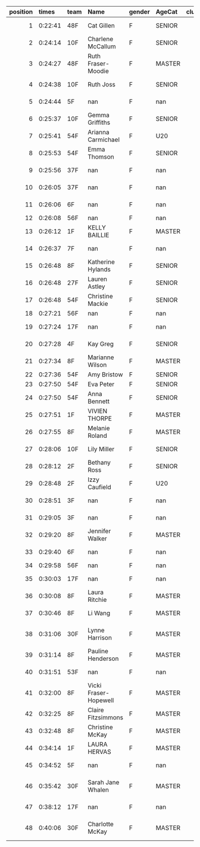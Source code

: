 |   position | times   | team   | Name                  | gender   | AgeCat   |   clubnumber | Club name                  | Website                                    |   finishPosition |
|-----------:|:--------|:-------|:----------------------|:---------|:---------|-------------:|:---------------------------|:-------------------------------------------|-----------------:|
|          1 | 0:22:41 | 48F    | Cat Gillen            | F        | SENIOR   |           48 | Springburn Harriers        | https://www.springburnharriers.co.uk/      |               34 |
|          2 | 0:24:14 | 10F    | Charlene McCallum     | F        | SENIOR   |           10 | Shettleston Harriers       | http://shettlestonharriers.org.uk/         |               48 |
|          3 | 0:24:27 | 48F    | Ruth Fraser-Moodie    | F        | MASTER   |           48 | Springburn Harriers        | https://www.springburnharriers.co.uk/      |               54 |
|          4 | 0:24:38 | 10F    | Ruth Joss             | F        | SENIOR   |           10 | Shettleston Harriers       | http://shettlestonharriers.org.uk/         |               57 |
|          5 | 0:24:44 | 5F     | nan                   | F        | nan      |            5 | Westerlands CCC            | https://westerlandsccc.co.uk/              |               61 |
|          6 | 0:25:37 | 10F    | Gemma Griffiths       | F        | SENIOR   |           10 | Shettleston Harriers       | http://shettlestonharriers.org.uk/         |               70 |
|          7 | 0:25:41 | 54F    | Arianna Carmichael    | F        | U20      |           54 | VP-Glasgow                 | https://www.vp-glasgow.com                 |               71 |
|          8 | 0:25:53 | 54F    | Emma Thomson          | F        | SENIOR   |           54 | VP-Glasgow                 | https://www.vp-glasgow.com                 |               75 |
|          9 | 0:25:56 | 37F    | nan                   | F        | nan      |           37 | Law & District AAC         | http://www.lawaac.co.uk/                   |               76 |
|         10 | 0:26:05 | 37F    | nan                   | F        | nan      |           37 | Law & District AAC         | http://www.lawaac.co.uk/                   |               78 |
|         11 | 0:26:06 | 6F     | nan                   | F        | nan      |            6 | Cambuslang Harriers        | https://cambuslangharriers.org/            |               80 |
|         12 | 0:26:08 | 56F    | nan                   | F        | nan      |           56 | West End RR                | https://www.westendroadrunners.co.uk/      |               81 |
|         13 | 0:26:12 | 1F     | KELLY BAILLIE         | F        | MASTER   |            1 | East Kilbride AC           | http://www.ekac.org.uk/                    |               83 |
|         14 | 0:26:37 | 7F     | nan                   | F        | nan      |            7 | Giffnock North AC          | https://www.giffnocknorth.co.uk/           |               85 |
|         15 | 0:26:48 | 8F     | Katherine Hylands     | F        | SENIOR   |            8 | Bellahouston Harriers      | http://www.bellahoustonharriers.co.uk/     |               87 |
|         16 | 0:26:48 | 27F    | Lauren Astley         | F        | SENIOR   |           27 | Glasgow FrontRunners       | https://www.glasgowfrontrunners.org/       |               90 |
|         17 | 0:26:48 | 54F    | Christine Mackie      | F        | SENIOR   |           54 | VP-Glasgow                 | https://www.vp-glasgow.com                 |               92 |
|         18 | 0:27:21 | 56F    | nan                   | F        | nan      |           56 | West End RR                | https://www.westendroadrunners.co.uk/      |               95 |
|         19 | 0:27:24 | 17F    | nan                   | F        | nan      |           17 | Calderglen Harriers        | http://www.calderglenharriers.org.uk/      |               96 |
|         20 | 0:27:28 | 4F     | Kay Greg              | F        | SENIOR   |            4 | Inverclyde AC              | https://www.inverclydeac.org/              |               98 |
|         21 | 0:27:34 | 8F     | Marianne Wilson       | F        | MASTER   |            8 | Bellahouston Harriers      | http://www.bellahoustonharriers.co.uk/     |              100 |
|         22 | 0:27:36 | 54F    | Amy Bristow           | F        | SENIOR   |           54 | VP-Glasgow                 | https://www.vp-glasgow.com                 |              102 |
|         23 | 0:27:50 | 54F    | Eva Peter             | F        | SENIOR   |           54 | VP-Glasgow                 | https://www.vp-glasgow.com                 |              106 |
|         24 | 0:27:50 | 54F    | Anna Bennett          | F        | SENIOR   |           54 | VP-Glasgow                 | https://www.vp-glasgow.com                 |              107 |
|         25 | 0:27:51 | 1F     | VIVIEN THORPE         | F        | MASTER   |            1 | East Kilbride AC           | http://www.ekac.org.uk/                    |              108 |
|         26 | 0:27:55 | 8F     | Melanie Roland        | F        | MASTER   |            8 | Bellahouston Harriers      | http://www.bellahoustonharriers.co.uk/     |              110 |
|         27 | 0:28:06 | 10F    | Lily Miller           | F        | SENIOR   |           10 | Shettleston Harriers       | http://shettlestonharriers.org.uk/         |              115 |
|         28 | 0:28:12 | 2F     | Bethany Ross          | F        | SENIOR   |            2 | Kilmarnock H&AC            | http://www.kilmarnockharriers.com/         |              117 |
|         29 | 0:28:48 | 2F     | Izzy Caufield         | F        | U20      |            2 | Kilmarnock H&AC            | http://www.kilmarnockharriers.com/         |              120 |
|         30 | 0:28:51 | 3F     | nan                   | F        | nan      |            3 | Bellahouston RR            | https://www.bellahoustonroadrunners.co.uk/ |              121 |
|         31 | 0:29:05 | 3F     | nan                   | F        | nan      |            3 | Bellahouston RR            | https://www.bellahoustonroadrunners.co.uk/ |              123 |
|         32 | 0:29:20 | 8F     | Jennifer Walker       | F        | MASTER   |            8 | Bellahouston Harriers      | http://www.bellahoustonharriers.co.uk/     |              126 |
|         33 | 0:29:40 | 6F     | nan                   | F        | nan      |            6 | Cambuslang Harriers        | https://cambuslangharriers.org/            |              131 |
|         34 | 0:29:58 | 56F    | nan                   | F        | nan      |           56 | West End RR                | https://www.westendroadrunners.co.uk/      |              133 |
|         35 | 0:30:03 | 17F    | nan                   | F        | nan      |           17 | Calderglen Harriers        | http://www.calderglenharriers.org.uk/      |              135 |
|         36 | 0:30:08 | 8F     | Laura Ritchie         | F        | MASTER   |            8 | Bellahouston Harriers      | http://www.bellahoustonharriers.co.uk/     |              136 |
|         37 | 0:30:46 | 8F     | Li Wang               | F        | MASTER   |            8 | Bellahouston Harriers      | http://www.bellahoustonharriers.co.uk/     |              140 |
|         38 | 0:31:06 | 30F    | Lynne Harrison        | F        | MASTER   |           30 | Greenock Glenpark Harriers | https://greenockglenparkharriers.com/      |              142 |
|         39 | 0:31:14 | 8F     | Pauline Henderson     | F        | MASTER   |            8 | Bellahouston Harriers      | http://www.bellahoustonharriers.co.uk/     |              143 |
|         40 | 0:31:51 | 53F    | nan                   | F        | nan      |           53 | Troon Tortoises            | http://troontortoises.co.uk                |              145 |
|         41 | 0:32:00 | 8F     | Vicki Fraser-Hopewell | F        | MASTER   |            8 | Bellahouston Harriers      | http://www.bellahoustonharriers.co.uk/     |              147 |
|         42 | 0:32:25 | 8F     | Claire Fitzsimmons    | F        | MASTER   |            8 | Bellahouston Harriers      | http://www.bellahoustonharriers.co.uk/     |              149 |
|         43 | 0:32:48 | 8F     | Christine McKay       | F        | MASTER   |            8 | Bellahouston Harriers      | http://www.bellahoustonharriers.co.uk/     |              151 |
|         44 | 0:34:14 | 1F     | LAURA HERVAS          | F        | MASTER   |            1 | East Kilbride AC           | http://www.ekac.org.uk/                    |              152 |
|         45 | 0:34:52 | 5F     | nan                   | F        | nan      |            5 | Westerlands CCC            | https://westerlandsccc.co.uk/              |              153 |
|         46 | 0:35:42 | 30F    | Sarah Jane Whalen     | F        | MASTER   |           30 | Greenock Glenpark Harriers | https://greenockglenparkharriers.com/      |              154 |
|         47 | 0:38:12 | 17F    | nan                   | F        | nan      |           17 | Calderglen Harriers        | http://www.calderglenharriers.org.uk/      |              156 |
|         48 | 0:40:06 | 30F    | Charlotte McKay       | F        | MASTER   |           30 | Greenock Glenpark Harriers | https://greenockglenparkharriers.com/      |              157 |